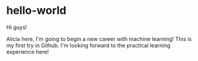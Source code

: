 # hello-world

Hi guys!

Alicia here, I'm going to begin a new career with machine learning!
This is my first try in Github. I'm looking forward to the practical learning experience here!
